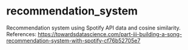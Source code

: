 # recommendation_system
Recommendation system using Spotify API data and cosine similarity. \
References: https://towardsdatascience.com/part-iii-building-a-song-recommendation-system-with-spotify-cf76b52705e7

